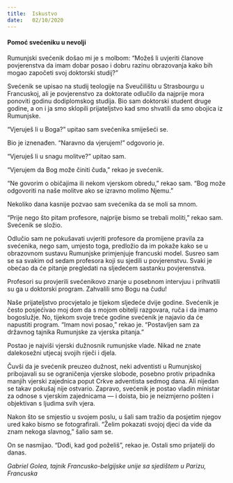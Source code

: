 ```yaml
---
title:  Iskustvo
date:   02/10/2020
---
```


#### Pomoć svećeniku u nevolji

Rumunjski svećenik došao mi je s molbom: “Možeš li uvjeriti članove povjerenstva da imam dobar posao i dobru razinu obrazovanja kako bih mogao započeti svoj doktorski studij?”

Svećenik se upisao na studij teologije na Sveučilištu u Strasbourgu u Francuskoj, ali je povjerenstvo za doktorate odlučilo da najprije mora ponoviti godinu dodiplomskog studija. Bio sam doktorski student druge godine, a on i ja smo sklopili prijateljstvo kad smo shvatili da smo obojica iz Rumunjske.

“Vjeruješ li u Boga?” upitao sam svećenika smiješeći se.

Bio je iznenađen. “Naravno da vjerujem!” odgovorio je.

“Vjeruješ li u snagu molitve?” upitao sam.

“Vjerujem da Bog može činiti čuda,” rekao je svećenik.

“Ne govorim o običajima ili nekom vjerskom obredu,” rekao sam. “Bog može odgovoriti na naše molitve ako se izravno molimo Njemu.”

Nekoliko dana kasnije pozvao sam svećenika da se moli sa mnom.

“Prije nego što pitam profesore, najprije bismo se trebali moliti,” rekao sam. Svećenik se složio.

Odlučio sam ne pokušavati uvjeriti profesore da promijene pravila za svećenika, nego sam, umjesto toga, predložio da im pokaže kako se u obrazovnom sustavu Rumunjske primjenjuje francuski model. Susreo sam se sa svakim od sedam profesora koji su sjedili u povjerenstvu. Svaki je obećao da će pitanje pregledati na sljedećem sastanku povjerenstva.

Profesori su provjerili svećenikovo znanje u posebnom intervjuu i prihvatili su ga u doktorski program. Zahvalili smo Bogu na čudu!

Naše prijateljstvo procvjetalo je tijekom sljedeće dvije godine. Svećenik je često posjećivao moj dom da s mojom obitelji razgovara, ruča i da imamo bogoslužje. No, tijekom svoje treće godine svećenik je najavio da će napustiti program. “Imam novi posao,” rekao je. “Postavljen sam za državnog tajnika Rumunjske za vjerska pitanja.”

Postao je najviši vjerski dužnosnik rumunjske vlade. Nikad ne znate dalekosežni utjecaj svojih riječi i djela.

Čuvši da je svećenik preuzeo dužnost, neki adventisti u Rumunjskoj pribojavali su se ograničenja vjerske slobode, posebno protiv pripadnika manjih vjerski zajednica poput Crkve adventista sedmog dana. Ali nijedan se takav pokušaj nije ostvario. Zapravo, svećenik je postao vladin ministar za odnose s vjerskim zajednicama — i doista, bio je neizmjerno pošten i objektivan s ljudima svih vjera.

Nakon što se smjestio u svojem poslu, u šali sam tražio da posjetim njegov ured kako bismo se fotografirali. “Želim pokazati svojoj djeci da vide da znam nekoga slavnog,” šalio sam se.

On se nasmijao. “Dođi, kad god poželiš”, rekao je. Ostali smo prijatelji do danas.

*Gabriel Golea, tajnik Francusko-belgijske unije sa sjedištem u Parizu, Francuska*